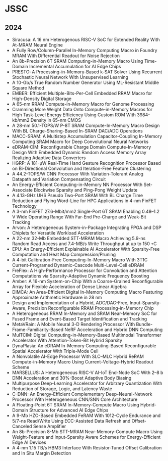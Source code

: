 # JSSC
## 2024
- Siracusa: A 16 nm Heterogenous RISC-V SoC for Extended Reality With At-MRAM Neural Engine
- A Fully Row/Column-Parallel In-Memory Computing Macro in Foundry MRAM With Differential Readout for Noise
Rejection
- An 8b-Precision 6T SRAM Computing-in-Memory Macro Using Time-Domain Incremental Accumulation for AI
Edge Chips
- PRESTO: A Processing-in-Memory-Based k-SAT Solver Using Recurrent Stochastic Neural Network With
Unsupervised Learning
- A 10-Gb/s True Random Number Generator Using ML-Resistant Middle Square Method
- EMBER: Efficient Multiple-Bits-Per-Cell Embedded RRAM Macro for High-Density Digital Storage
- A 65-nm RRAM Compute-in-Memory Macro for Genome Processing
- Cramming More Weight Data Onto Compute-in-Memory Macros for High Task-Level Energy Efficiency Using Custom
ROM With 3984-kb/mm2 Density in 65-nm CMOS
- A 28-nm 50.1-TOPS/W P-8T SRAM Compute-In-Memory Macro Design With BL Charge-Sharing-Based In-SRAM
DAC/ADC Operations
- MACC-SRAM: A Multistep Accumulation Capacitor-Coupling In-Memory Computing SRAM Macro for Deep
Convolutional Neural Networks
- eDRAM-CIM: Reconfigurable Charge Domain Compute-In-Memory Design With Embedded Dynamic Random
Access Memory Array Realizing Adaptive Data Converters
- HGRP: A 181-µW Real-Time Hand Gesture Recognition Processor Based on Bi-Directional Convolution and
Iteration-Free Feature Clustering
- A 44.2-TOPS/W CNN Processor With Variation-Tolerant Analog Datapath and Variation Compensating Circuit
- An Energy-Efficient Computing-in-Memory NN Processor With Set-Associate Blockwise Sparsity and Ping-Pong
Weight Update
- A 4.13-GHz UHS Pseudo Two-Port SRAM With BL Charge Time Reduction and Flying Word-Line for HPC
Applications in 4-nm FinFET Technology
- A 3-nm FinFET 27.6-Mbit/mm2 Single-Port 6T SRAM Enabling 0.48–1.2 V Wide Operating Range With Far-End
Pre-Charge and Weak-Bit Tracking
- Arvon: A Heterogeneous System-in-Package Integrating FPGA and DSP Chiplets for Versatile Workload
Acceleration
- A 22-nm 32-Mb Embedded STT-MRAM Macro Achieving 5.9-ns Random Read Access and 7.4-MB/s Write
Throughput at up to 150 ◦C
- EPU: An Energy-Efficient Explainable AI Accelerator With Sparsity-Free Computation and Heat Map Compression/Pruning
- A 4-bit Calibration-Free Computing-In-Memory Macro With 3T1C Current-Programed Dynamic-Cascode Multi-Level-Cell eDRAM
- FreFlex: A High-Performance Processor for Convolution and Attention Computations via Sparsity-Adaptive Dynamic
Frequency Boosting
- Amber: A 16-nm System-on-Chip With a Coarse-Grained Reconfigurable Array for Flexible Acceleration of Dense
Linear Algebra
- DIMCA: An Area-Efficient Digital In-Memory Computing Macro Featuring Approximate Arithmetic Hardware
in 28 nm
- Design and Implementation of a Hybrid, ADC/DAC-Free, Input-Sparsity-Aware, Precision Reconfigurable RRAM
Processing-in-Memory Chip
- A Heterogeneous RRAM In-Memory and SRAM Near-Memory SoC for Fused Frame and Event-Based Target
Identification and Tracking
- MetaVRain: A Mobile Neural 3-D Rendering Processor With Bundle-Frame-Familiarity-Based NeRF Acceleration
and Hybrid DNN Computing
- MulTCIM: Digital Computing-in-Memory-Based Multimodal Transformer Accelerator With Attention-Token-Bit
Hybrid Sparsity
- DynaPlasia: An eDRAM In-Memory Computing-Based Reconfigurable Spatial Accelerator With Triple-Mode
Cell
- A Nonvolatile AI-Edge Processor With SLC–MLC Hybrid ReRAM Compute-in-Memory Macro Using Current–Voltage-Hybrid Readout Scheme
- MARSELLUS: A Heterogeneous RISC-V AI-IoT End-Node SoC With 2–8 b DNN Acceleration and 30%-Boost
Adaptive Body Biasing
- Multipurpose Deep-Learning Accelerator for Arbitrary Quantization With Reduction of Storage, Logic, and Latency
Waste
- C-DNN: An Energy-Efficient Complementary Deep-Neural-Network Processor With Heterogeneous CNN/SNN Core
Architecture
- A Floating-Point 6T SRAM In-Memory-Compute Macro Using Hybrid-Domain Structure for Advanced AI Edge
Chips
- A 9-Mb HZO-Based Embedded FeRAM With 1012-Cycle Endurance and 5/7-ns Read/Write Using ECC-Assisted
Data Refresh and Offset-Canceled Sense Amplifier
- An 8b-Precision 8-Mb STT-MRAM Near-Memory-Compute Macro Using Weight-Feature and Input-Sparsity Aware
Schemes for Energy-Efficient Edge AI Devices
- A 4-nm 1.15 TB/s HBM3 Interface With Resistor-Tuned Offset Calibration and In Situ Margin Detection 
